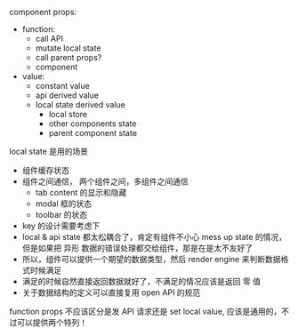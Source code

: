 component props:

- function:
  - call API
  - mutate local state
  - call parent props?
  - component
- value:
  - constant value
  - api derived value
  - local state derived value
    - local store
    - other components state
    - parent component state

local state 是用的场景

- 组件缓存状态
- 组件之间通信， 两个组件之间，多组件之间通信
  - tab content 的显示和隐藏
  - modal 框的状态
  - toolbar 的状态
- key 的设计需要考虑下
- local & api state 都太松耦合了，肯定有组件不小心 mess up state 的情况，但是如果把 异形 数据的错误处理都交给组件，那是在是太不友好了
- 所以，组件可以提供一个期望的数据类型，然后 render engine 来判断数据格式时候满足
- 满足的时候自然直接返回数据就好了，不满足的情况应该是返回 零 值
- 关于数据结构的定义可以直接复用 open API 的规范


function props 不应该区分是发 API 请求还是 set local value, 应该是通用的，不过可以提供两个特列！
